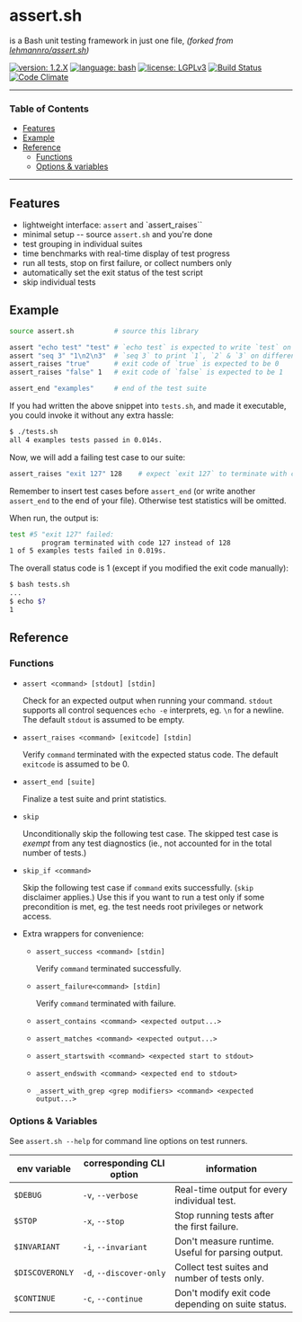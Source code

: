 # assert.sh

is a Bash unit testing framework in just one file, *(forked from [lehmannro/assert.sh](https://github.com/lehmannro/assert.sh))*

[![version: 1.2.X](https://img.shields.io/badge/version-1.2.X-3D9970.svg?style=flat-square)]()
[![language: bash](https://img.shields.io/badge/language-bash-447799.svg?style=flat-square)]()
[![license: LGPLv3](https://img.shields.io/badge/license-LGPLv3-447799.svg?style=flat-square)](https://github.com/joseluis/assert.sh/blob/master/LICENSE)
[![Build Status](https://img.shields.io/travis/joseluis/assert.sh/master.svg)](https://travis-ci.org/joseluis/assert.sh)
[![Code Climate](https://img.shields.io/codeclimate/github/joseluis/assert.sh.svg)](https://codeclimate.com/github/joseluis/assert.sh)

---

### Table of Contents

- [Features](#features)
- [Example](#example)
- [Reference](#reference)
  - [Functions](#functions)
  - [Options & variables](#options--variables)

---


## Features

- lightweight interface: `assert` and `assert_raises``
- minimal setup -- source `assert.sh` and you're done
- test grouping in individual suites
- time benchmarks with real-time display of test progress
- run all tests, stop on first failure, or collect numbers only
- automatically set the exit status of the test script
- skip individual tests


## Example

```sh
source assert.sh          # source this library

assert "echo test" "test" # `echo test` is expected to write `test` on stdout
assert "seq 3" "1\n2\n3"  # `seq 3` to print `1`, `2` & `3` on different lines
assert_raises "true"      # exit code of `true` is expected to be 0
assert_raises "false" 1   # exit code of `false` is expected to be 1

assert_end "examples"     # end of the test suite
```

If you had written the above snippet into `tests.sh`, and made it executable,
you could invoke it without any extra hassle:

```sh
$ ./tests.sh
all 4 examples tests passed in 0.014s.
```

Now, we will add a failing test case to our suite:

```sh
assert_raises "exit 127" 128    # expect `exit 127` to terminate with code 128
```

Remember to insert test cases before `assert_end` (or write another
`assert_end` to the end of your file). Otherwise test statistics will be
omitted.

When run, the output is:

```sh
test #5 "exit 127" failed:
        program terminated with code 127 instead of 128
1 of 5 examples tests failed in 0.019s.
```

The overall status code is 1 (except if you modified the exit code manually):

```sh
$ bash tests.sh
...
$ echo $?
1
```


## Reference



### Functions

- `assert <command> [stdout] [stdin]`

  Check for an expected output when running your command. `stdout` supports all
  control sequences `echo -e` interprets, eg. `\n` for a newline. The
  default `stdout` is assumed to be empty.

- `assert_raises <command> [exitcode] [stdin]`

  Verify `command` terminated with the expected status code. The default
  `exitcode` is assumed to be 0.

- `assert_end [suite]`

  Finalize a test suite and print statistics.

- `skip`

  Unconditionally skip the following test case.  The skipped test case is
  *exempt* from any test diagnostics (ie., not accounted for in the total
  number of tests.)

- `skip_if <command>`

  Skip the following test case if `command` exits successfully.  (`skip`
  disclaimer applies.)  Use this if you want to run a test only if some
  precondition is met, eg. the test needs root privileges or network access.

- Extra wrappers for convenience:

  - `assert_success <command> [stdin]`

    Verify `command` terminated successfully.

  - `assert_failure<command> [stdin]`

    Verify `command` terminated with failure.

  - `assert_contains <command> <expected output...>`


  - `assert_matches <command> <expected output...>`


  - `assert_startswith <command> <expected start to stdout>`


  - `assert_endswith <command> <expected end to stdout>`


  - `_assert_with_grep <grep modifiers> <command> <expected output...>`



### Options & Variables

See `assert.sh --help` for command line options on test runners.

env variable    | corresponding CLI option | information
--------------- | ------------------------ | ------------
`$DEBUG`        | `-v`, `--verbose`        | Real-time output for every individual test.
`$STOP`         | `-x`, `--stop`           | Stop running tests after the first failure.
`$INVARIANT`    | `-i`, `--invariant`      | Don't measure runtime. Useful for parsing output.
`$DISCOVERONLY` | `-d`, `--discover-only`  | Collect test suites and number of tests only.
`$CONTINUE`     | `-c`, `--continue`       | Don't modify exit code depending on suite status.

